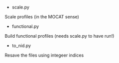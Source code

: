 - scale.py

Scale profiles (in the MOCAT sense)

- functional.py

Build functional profiles (needs scale.py to have run!)

- to\_nid.py

Resave the files using integeer indices
